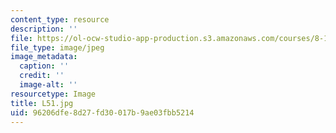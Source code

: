 ```yaml
---
content_type: resource
description: ''
file: https://ol-ocw-studio-app-production.s3.amazonaws.com/courses/8-13-14-experimental-physics-i-ii-junior-lab-fall-2016-spring-2017/96206dfe8d27fd30017b9ae03fbb5214_L51.jpg
file_type: image/jpeg
image_metadata:
  caption: ''
  credit: ''
  image-alt: ''
resourcetype: Image
title: L51.jpg
uid: 96206dfe-8d27-fd30-017b-9ae03fbb5214
---
```

